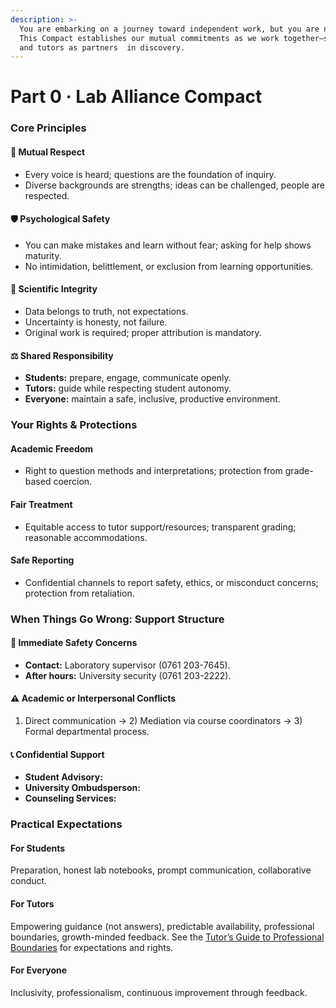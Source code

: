 ```yaml
---
description: >-
  You are embarking on a journey toward independent work, but you are not alone.
  This Compact establishes our mutual commitments as we work together—students
  and tutors as partners  in discovery.
---
```


# Part 0 · Lab Alliance Compact

### Core Principles

#### 🤝 Mutual Respect

* Every voice is heard; questions are the foundation of inquiry.
* Diverse backgrounds are strengths; ideas can be challenged, people are respected.

#### 🛡️ Psychological Safety

* You can make mistakes and learn without fear; asking for help shows maturity.
* No intimidation, belittlement, or exclusion from learning opportunities.

#### 🔬 Scientific Integrity

* Data belongs to truth, not expectations.
* Uncertainty is honesty, not failure.
* Original work is required; proper attribution is mandatory.

#### ⚖️ Shared Responsibility

* **Students:** prepare, engage, communicate openly.
* **Tutors:** guide while respecting student autonomy.
* **Everyone:** maintain a safe, inclusive, productive environment.

### Your Rights & Protections

#### Academic Freedom

* Right to question methods and interpretations; protection from grade-based coercion.

#### Fair Treatment

* Equitable access to tutor support/resources; transparent grading; reasonable accommodations.

#### Safe Reporting

* Confidential channels to report safety, ethics, or misconduct concerns; protection from retaliation.

### When Things Go Wrong: Support Structure

#### 🚨 Immediate Safety Concerns

* **Contact:** Laboratory supervisor (0761 203-7645).
* **After hours:** University security (0761 203-2222).

#### ⚠️ Academic or Interpersonal Conflicts

1. Direct communication → 2) Mediation via course coordinators → 3) Formal departmental process.

#### 📞 Confidential Support

* **Student Advisory:**
* **University Ombudsperson:**
* **Counseling Services:**&#x20;

### Practical Expectations

#### For Students

Preparation, honest lab notebooks, prompt communication, collaborative conduct.

#### For Tutors

Empowering guidance (not answers), predictable availability, professional boundaries, growth-minded feedback. See the [Tutor’s Guide to Professional Boundaries](../part-8-contributing/tutor-boundaries.md) for expectations and rights.

#### For Everyone

Inclusivity, professionalism, continuous improvement through feedback.

